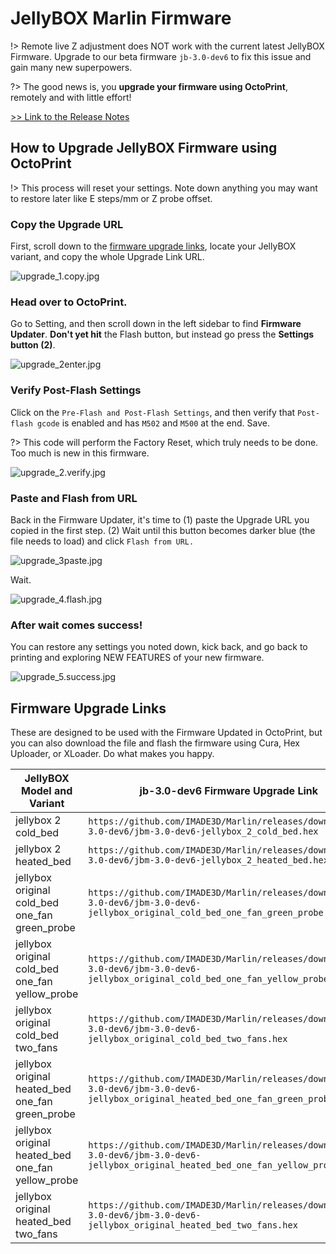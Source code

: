 # JellyBOX Marlin Firmware

!> Remote live Z adjustment does NOT work with the current latest JellyBOX Firmware. Upgrade to our beta firmware `jb-3.0-dev6` to fix this issue and gain many new superpowers.

?> The good news is, you **upgrade your firmware using OctoPrint**, remotely and with little effort!

[>> Link to the Release Notes](https://github.com/IMADE3D/Marlin/releases/tag/jb-3.0-dev6)

## How to Upgrade JellyBOX Firmware using OctoPrint

!> This process will reset your settings. Note down anything you may want to restore later like E steps/mm or Z probe offset.

### Copy the Upgrade URL

First, scroll down to the [firmware upgrade links](#firmware-upgrade-links), locate your JellyBOX variant, and copy the whole Upgrade Link URL.

![upgrade_1.copy.jpg](/assets/upgrade_1.copy.jpg)

### Head over to OctoPrint.

Go to Setting, and then scroll down in the left sidebar to find **Firmware Updater**.
**Don't yet hit** the Flash button, but instead go press the **Settings button (2)**.

![upgrade_2enter.jpg](/assets/upgrade_2enter.jpg)


### Verify Post-Flash Settings

Click on the `Pre-Flash and Post-Flash Settings`, and then verify that `Post-flash gcode` is enabled and has `M502` and `M500` at the end. Save.

?> This code will perform the Factory Reset, which truly needs to be done. Too much is new in this firmware.

![upgrade_2.verify.jpg](/assets/upgrade_2.verify.jpg)

### Paste and Flash from URL

Back in the Firmware Updater, it's time to (1) paste the Upgrade URL you copied in the first step. (2) Wait until this button becomes darker blue (the file needs to load) and click `Flash from URL.`

![upgrade_3paste.jpg](/assets/upgrade_3paste.jpg)

Wait.

![upgrade_4.flash.jpg](/assets/upgrade_4.flash.jpg)

### After wait comes success!

You can restore any settings you noted down, kick back, and go back to printing and exploring NEW FEATURES of your new firmware.

![upgrade_5.success.jpg](/assets/upgrade_5.success.jpg)

## Firmware Upgrade Links

These are designed to be used with the Firmware Updated in OctoPrint, but you can also download the file and flash the firmware using Cura, Hex Uploader, or XLoader. Do what makes you happy.


| JellyBOX Model and Variant                  | jb-3.0-dev6 Firmware Upgrade Link                                                                                                  |
| ------------------------------------------------- | ---------------------------------------------------------------------------------------------------------------------------------- |
| jellybox 2 cold_bed                               | `https://github.com/IMADE3D/Marlin/releases/download/jb-3.0-dev6/jbm-3.0-dev6-jellybox_2_cold_bed.hex`                               |
| jellybox 2 heated_bed                             | `https://github.com/IMADE3D/Marlin/releases/download/jb-3.0-dev6/jbm-3.0-dev6-jellybox_2_heated_bed.hex`                             |
| jellybox original cold_bed one_fan green_probe    | `https://github.com/IMADE3D/Marlin/releases/download/jb-3.0-dev6/jbm-3.0-dev6-jellybox_original_cold_bed_one_fan_green_probe.hex`    |
| jellybox original cold_bed one_fan yellow_probe   | `https://github.com/IMADE3D/Marlin/releases/download/jb-3.0-dev6/jbm-3.0-dev6-jellybox_original_cold_bed_one_fan_yellow_probe.hex`   |
| jellybox original cold_bed two_fans               | `https://github.com/IMADE3D/Marlin/releases/download/jb-3.0-dev6/jbm-3.0-dev6-jellybox_original_cold_bed_two_fans.hex`               |
| jellybox original heated_bed one_fan green_probe  | `https://github.com/IMADE3D/Marlin/releases/download/jb-3.0-dev6/jbm-3.0-dev6-jellybox_original_heated_bed_one_fan_green_probe.hex`  |
| jellybox original heated_bed one_fan yellow_probe | `https://github.com/IMADE3D/Marlin/releases/download/jb-3.0-dev6/jbm-3.0-dev6-jellybox_original_heated_bed_one_fan_yellow_probe.hex` |
| jellybox original heated_bed two_fans             | `https://github.com/IMADE3D/Marlin/releases/download/jb-3.0-dev6/jbm-3.0-dev6-jellybox_original_heated_bed_two_fans.hex`             |
